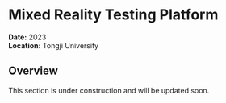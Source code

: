 # Mixed Reality Testing Platform

**Date:** 2023  
**Location:** Tongji University

## Overview
This section is under construction and will be updated soon.

